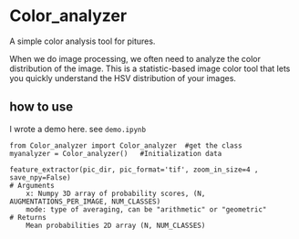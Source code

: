 # Color_analyzer
A simple color analysis tool for pitures.

When we do image processing, we often need to analyze the color distribution of the image. This is a statistic-based image color tool that lets you quickly understand the HSV distribution of your images.

## how to use
I wrote a demo here. see `demo.ipynb`

```
from Color_analyzer import Color_analyzer  #get the class
myanalyzer = Color_analyzer()   #Initialization data
```
```
feature_extractor(pic_dir, pic_format='tif', zoom_in_size=4 , save_npy=False)
# Arguments
    x: Numpy 3D array of probability scores, (N, AUGMENTATIONS_PER_IMAGE, NUM_CLASSES)
    mode: type of averaging, can be "arithmetic" or "geometric"
# Returns
    Mean probabilities 2D array (N, NUM_CLASSES)
```
